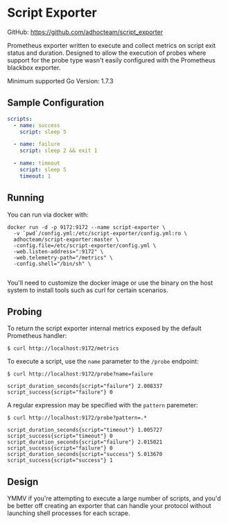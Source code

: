 # Script Exporter

GitHub: https://github.com/adhocteam/script_exporter

Prometheus exporter written to execute and collect metrics on script exit status
and duration. Designed to allow the execution of probes where support for the
probe type wasn't easily configured with the Prometheus blackbox exporter.

Minimum supported Go Version: 1.7.3

## Sample Configuration

```yaml
scripts:
  - name: success
    script: sleep 5

  - name: failure
    script: sleep 2 && exit 1

  - name: timeout
    script: sleep 5
    timeout: 1
```

## Running

You can run via docker with:

```
docker run -d -p 9172:9172 --name script-exporter \
  -v `pwd`/config.yml:/etc/script-exporter/config.yml:ro \
  adhocteam/script-exporter:master \
  -config.file=/etc/script-exporter/config.yml \
  -web.listen-address=":9172" \
  -web.telemetry-path="/metrics" \
  -config.shell="/bin/sh" \
  
```

You'll need to customize the docker image or use the binary on the host system
to install tools such as curl for certain scenarios.

## Probing

To return the script exporter internal metrics exposed by the default Prometheus
handler:

`$ curl http://localhost:9172/metrics`

To execute a script, use the `name` parameter to the `/probe` endpoint:

`$ curl http://localhost:9172/probe?name=failure`

```
script_duration_seconds{script="failure"} 2.008337
script_success{script="failure"} 0
```

A regular expression may be specified with the `pattern` paremeter:

`$ curl http://localhost:9172/probe?pattern=.*`

```
script_duration_seconds{script="timeout"} 1.005727
script_success{script="timeout"} 0
script_duration_seconds{script="failure"} 2.015021
script_success{script="failure"} 0
script_duration_seconds{script="success"} 5.013670
script_success{script="success"} 1
```

## Design

YMMV if you're attempting to execute a large number of scripts, and you'd be
better off creating an exporter that can handle your protocol without launching
shell processes for each scrape.
